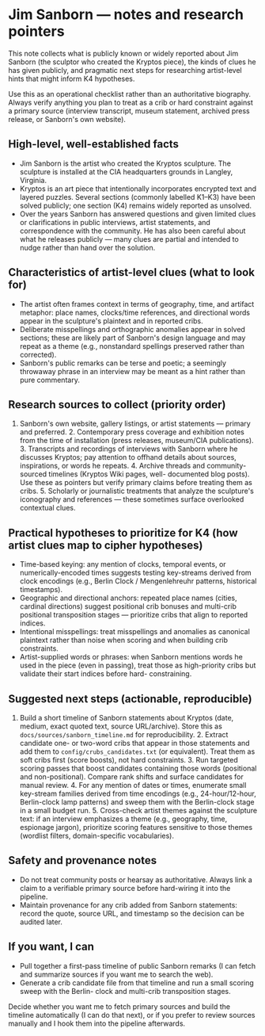# Jim Sanborn — notes and research pointers

This note collects what is publicly known or widely reported about Jim Sanborn (the sculptor who created the Kryptos
piece), the kinds of clues he has given publicly, and pragmatic next steps for researching artist-level hints that might
inform K4 hypotheses.

Use this as an operational checklist rather than an authoritative biography. Always verify anything you plan to treat as
a crib or hard constraint against a primary source (interview transcript, museum statement, archived press release, or
Sanborn's own website).

## High-level, well-established facts

- Jim Sanborn is the artist who created the Kryptos sculpture. The sculpture is installed at the CIA
headquarters grounds in Langley, Virginia.
- Kryptos is an art piece that intentionally incorporates encrypted text and layered puzzles.
Several sections (commonly labelled K1–K3) have been solved publicly; one section (K4) remains widely reported as
unsolved.
- Over the years Sanborn has answered questions and given limited clues or clarifications in public
interviews, artist statements, and correspondence with the community. He has also been careful about what he releases
publicly — many clues are partial and intended to nudge rather than hand over the solution.

## Characteristics of artist-level clues (what to look for)

- The artist often frames context in terms of geography, time, and artifact metaphor: place names,
clocks/time references, and directional words appear in the sculpture's plaintext and in reported cribs.
- Deliberate misspellings and orthographic anomalies appear in solved sections; these are likely
part of Sanborn's design language and may repeat as a theme (e.g., nonstandard spellings preserved rather than
corrected).
- Sanborn's public remarks can be terse and poetic; a seemingly throwaway phrase in an interview may
be meant as a hint rather than pure commentary.

## Research sources to collect (priority order)

1. Sanborn's own website, gallery listings, or artist statements — primary and preferred. 2. Contemporary press coverage
and exhibition notes from the time of installation (press releases, museum/CIA publications). 3. Transcripts and
recordings of interviews with Sanborn where he discusses Kryptos; pay attention to offhand details about sources,
inspirations, or words he repeats. 4. Archive threads and community-sourced timelines (Kryptos Wiki pages, well-
documented blog posts). Use these as pointers but verify primary claims before treating them as cribs. 5. Scholarly or
journalistic treatments that analyze the sculpture's iconography and references — these sometimes surface overlooked
contextual clues.

## Practical hypotheses to prioritize for K4 (how artist clues map to cipher hypotheses)

- Time-based keying: any mention of clocks, temporal events, or numerically-encoded times suggests
testing key-streams derived from clock encodings (e.g., Berlin Clock / Mengenlehreuhr patterns, historical timestamps).
- Geographic and directional anchors: repeated place names (cities, cardinal directions) suggest
positional crib bonuses and multi-crib positional transposition stages — prioritize cribs that align to reported
indices.
- Intentional misspellings: treat misspellings and anomalies as canonical plaintext rather than
noise when scoring and when building crib constraints.
- Artist-supplied words or phrases: when Sanborn mentions words he used in the piece (even in
passing), treat those as high-priority cribs but validate their start indices before hard- constraining.

## Suggested next steps (actionable, reproducible)

1. Build a short timeline of Sanborn statements about Kryptos (date, medium, exact quoted text, source URL/archive).
Store this as `docs/sources/sanborn_timeline.md` for reproducibility. 2. Extract candidate one- or two-word cribs that
appear in those statements and add them to `config/crubs_candidates.txt` (or equivalent). Treat them as soft cribs first
(score boosts), not hard constraints. 3. Run targeted scoring passes that boost candidates containing those words
(positional and non-positional). Compare rank shifts and surface candidates for manual review. 4. For any mention of
dates or times, enumerate small key-stream families derived from time encodings (e.g., 24-hour/12-hour, Berlin-clock
lamp patterns) and sweep them with the Berlin-clock stage in a small budget run. 5. Cross-check artist themes against
the sculpture text: if an interview emphasizes a theme (e.g., geography, time, espionage jargon), prioritize scoring
features sensitive to those themes (wordlist filters, domain-specific vocabularies).

## Safety and provenance notes

- Do not treat community posts or hearsay as authoritative. Always link a claim to a verifiable
primary source before hard-wiring it into the pipeline.
- Maintain provenance for any crib added from Sanborn statements: record the quote, source URL, and
timestamp so the decision can be audited later.

## If you want, I can

- Pull together a first-pass timeline of public Sanborn remarks (I can fetch and summarize sources
if you want me to search the web).
- Generate a crib candidate file from that timeline and run a small scoring sweep with the Berlin-
clock and multi-crib transposition stages.

Decide whether you want me to fetch primary sources and build the timeline automatically (I can do that next), or if you
prefer to review sources manually and I hook them into the pipeline afterwards.
